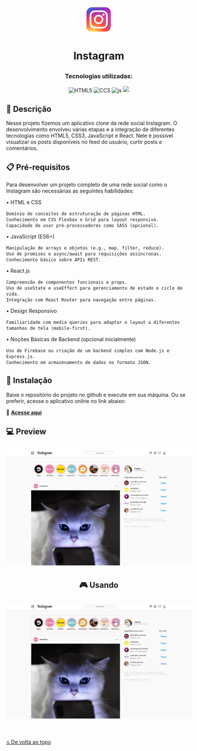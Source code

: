 <p align="center"><img src="public/favicon.ico" height="80px"/></p>

# <p align ="center">Instagram</p>

### <p align ="center">Tecnologias utilizadas:</p>

<p align = "center">
   <img align="center" alt="HTML5" src="https://img.shields.io/badge/HTML5-E34F26?style=for-the-badge&logo=html5&logoColor=white" height="30px">
   <img align="center" alt="CCS" src="https://img.shields.io/badge/CSS3-1572B6?style=for-the-badge&logo=css3&logoColor=white" height="30px"/>
   <img align="center" alt="js" src="https://img.shields.io/badge/JavaScript-F7DF1E?style=for-the-badge&logo=javascript&logoColor=black" height="30px"/>
  <img src="https://img.shields.io/badge/React-20232A?style=for-the-badge&logo=react&logoColor=61DAFB"  height="30px"/>
</p>

## 📖 Descrição
Nesse projeto fizemos um aplicativo clone da rede social Instagram. O desenvolvimento envolveu várias etapas e a integração de diferentes tecnologias como HTML5, CSS3, JavaScript e React. Nele é possível visualizar os posts disponíveis no feed do usuário, curtir posts e comentários.

## 📋 Pré-requisitos
Para desenvolver um projeto completo de uma rede social como o Instagram são necessárias as seguintes habilidades:

• HTML e CSS

    Domínio de conceitos de estruturação de páginas HTML.
    Conhecimento em CSS Flexbox e Grid para layout responsivo.
    Capacidade de usar pré-processadores como SASS (opcional).

• JavaScript (ES6+)

    Manipulação de arrays e objetos (e.g., map, filter, reduce).
    Uso de promises e async/await para requisições assíncronas.
    Conhecimento básico sobre APIs REST.

• React.js

    Compreensão de componentes funcionais e props.
    Uso de useState e useEffect para gerenciamento de estado e ciclo de vida.
    Integração com React Router para navegação entre páginas.

• Design Responsivo

    Familiaridade com media queries para adaptar o layout a diferentes tamanhos de tela (mobile-first).

• Noções Básicas de Backend (opcional inicialmente)

    Uso de Firebase ou criação de um backend simples com Node.js e Express.js.
    Conhecimento em armazenamento de dados no formato JSON.

## 🚀 Instalação
Baixe o repositório do projeto no github e execute em sua máquina. Ou se preferir, acesse o aplicativo online no link abaixo:

💬 [**Acesse aqui**](https://fabianorsdantas.github.io/Bate_Papo_UOL/)

## 💻 Preview

<div style="display: flex; flex-wrap: wrap; justify-content: center;" >
<img src="./public/preview/desktop.png" style="margin: 10px">

## 🎮 Usando

<img src="./public/preview/animação.gif" style="margin: 10px">

</div>

$~$

[🔝 De volta ao topo](#bate-papo-uol)

